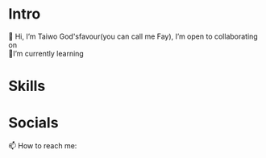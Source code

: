 # Intro
👋 Hi, I’m Taiwo God'sfavour(you can call me Fay), I’m open to collaborating on                                                                                         
🌱I’m currently learning
# Skills

# Socials
📫 How to reach me:

<!---
Godsfavour4/Godsfavour4 is a ✨ special ✨ repository because its `README.md` (this file) appears on your GitHub profile.
You can click the Preview link to take a look at your changes.
--->
